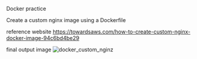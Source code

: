 Docker practice

Create a custom nginx image using a Dockerfile

reference website
https://towardsaws.com/how-to-create-custom-nginx-docker-image-94c6bd4be29


final output image
![docker_custom_nginz](https://user-images.githubusercontent.com/26878098/217444569-ffa67f8c-ea49-4070-834f-4fbfa1311493.jpg)


